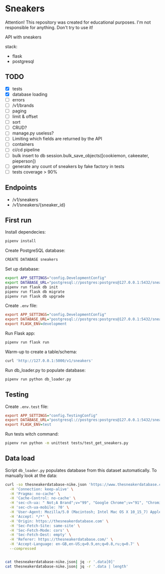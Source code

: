 # Sneakers

Attention! This repository was created for educational purposes. I'm not responsible for anything. Don't try to use it!

API with sneakers

stack:
- flask
- postgresql

## TODO

- [x] tests
- [x] database loading
- [ ] errors
- [ ] /v1/brands
- [ ] paging
- [ ] limit & offset
- [ ] sort
- [ ] CRUD?
- [ ] manage.py useless?
- [ ] Limiting which fields are returned by the API
- [ ] containers
- [ ] ci/cd pipeline
- [ ] bulk insert to db session.bulk_save_objects([cookiemon, cakeeater, pieperson])
- [ ] generate any count of sneakers by fake factory in tests
- [ ] tests coverage > 90%

## Endpoints

- /v1/sneakers
- /v1/sneakers/{sneaker_id}

## First run

Install dependecies:

```Bash
pipenv install
```

Create PostgreSQL database:

```Bash
CREATE DATABASE sneakers
```

Set up database:

```Bash
export APP_SETTINGS="config.DevelopmentConfig"
export DATABASE_URL="postgresql://postgres:postgres@127.0.0.1:5432/sneakers"
pipenv run flask db init
pipenv run flask db migrate
pipenv run flask db upgrade
```

Create `.env` file:

```Ini
export APP_SETTINGS="config.DevelopmentConfig"
export DATABASE_URL="postgresql://postgres:postgres@127.0.0.1:5432/sneakers"
export FLASK_ENV=development
```

Run Flask app:

```Bash
pipenv run flask run
```

Warm-up to create a table/schema:

```Bash
curl 'http://127.0.0.1:5000/v1/sneakers'
```

Run db_loader.py to populate database:

```Bash
pipenv run python db_loader.py
```

## Testing

Create `.env.test` file:

```Ini
export APP_SETTINGS="config.TestingConfig"
export DATABASE_URL="postgresql://postgres:postgres@127.0.0.1:5432/sneakers-test"
export FLASK_ENV=test
```

Run tests witch command:

```Bash
pipenv run python -m unittest tests/test_get_sneakers.py
```

## Data load

Script `db_loader.py` populates database from this dataset automatically. To manually look at the data:

```Bash
curl -so thesneakerdatabase-nike.json 'https://www.thesneakerdatabase.com/api/getData?brand=Nike' \
  -H 'Connection: keep-alive' \
  -H 'Pragma: no-cache' \
  -H 'Cache-Control: no-cache' \
  -H 'sec-ch-ua: " Not;A Brand";v="99", "Google Chrome";v="91", "Chromium";v="91"' \
  -H 'sec-ch-ua-mobile: ?0' \
  -H 'User-Agent: Mozilla/5.0 (Macintosh; Intel Mac OS X 10_15_7) AppleWebKit/537.36 (KHTML, like Gecko) Chrome/91.0.4472.114 Safari/537.36' \
  -H 'Accept: */*' \
  -H 'Origin: https://thesneakerdatabase.com' \
  -H 'Sec-Fetch-Site: same-site' \
  -H 'Sec-Fetch-Mode: cors' \
  -H 'Sec-Fetch-Dest: empty' \
  -H 'Referer: https://thesneakerdatabase.com/' \
  -H 'Accept-Language: en-GB,en-US;q=0.9,en;q=0.8,ru;q=0.7' \
  --compressed


cat thesneakerdatabase-nike.json| jq -r '.data[0]'
cat thesneakerdatabase-nike.json| jq -r '.data | length'
```
